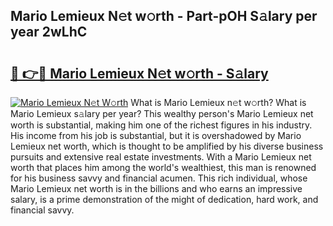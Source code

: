 ## Mario Lemieux N𝚎t w𝚘rth - Part-pOH S𝚊lary per year 2wLhC

# <h2><a href="http://gc4qj4q.nevu.top/?p=Mario+Lemieux">🔗 👉🔴 Mario Lemieux N𝚎t w𝚘rth - S𝚊lary</a></h2>

[![Mario Lemieux N𝚎t W𝚘rth](https://i.imgur.com/Oavwk0R.jpeg)](http://gc4qj4q.nevu.top/?p=Mario+Lemieux)
What is Mario Lemieux n𝚎t w𝚘rth? What is Mario Lemieux s𝚊lary per year?
This wealthy person's Mario Lemieux net worth is substantial, making him one of the richest figures in his industry. His income from his job is substantial, but it is overshadowed by Mario Lemieux net worth, which is thought to be amplified by his diverse business pursuits and extensive real estate investments. With a Mario Lemieux net worth that places him among the world's wealthiest, this man is renowned for his business savvy and financial acumen. This rich individual, whose Mario Lemieux net worth is in the billions and who earns an impressive salary, is a prime demonstration of the might of dedication, hard work, and financial savvy.

